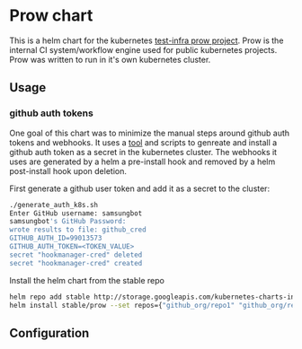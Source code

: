 # Prow chart 

This is a helm chart for the kubernetes [test-infra prow project](https://github.com/kubernetes/test-infra/tree/master/prow).  Prow is the internal CI system/workflow engine used for public kubernetes projects.  Prow was written to run in it's own kubernetes cluster.

## Usage

### github auth tokens

One goal of this chart was to minimize the manual steps around github auth tokens and webhooks.  It uses a [tool](https://github.com/jfelten) and scripts to genreate and install a github auth token as a secret in the kubernetes cluster.  The webhooks it uses are generated by a helm a pre-install hook and removed by a helm post-install hook upon deletion.

First generate a github user token and add it as a secret to the cluster:

```bash
./generate_auth_k8s.sh
Enter GitHub username: samsungbot
samsungbot's GitHub Password:
wrote results to file: github_cred
GITHUB_AUTH_ID=99013573
GITHUB_AUTH_TOKEN=<TOKEN_VALUE>
secret "hookmanager-cred" deleted
secret "hookmanager-cred" created
```

Install the helm chart from the stable repo

```bash
helm repo add stable http://storage.googleapis.com/kubernetes-charts-incubator
helm install stable/prow --set repos={"github_org/repo1" "github_org/repo2" ...}
```

## Configuration



